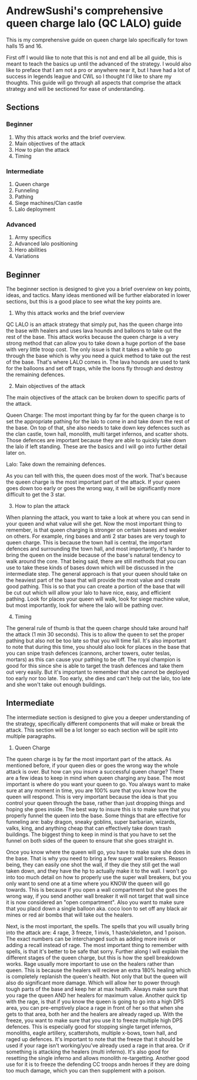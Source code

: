 # AndrewSushi's comprehensive queen charge lalo (QC LALO) guide

This is my comprehensive guide on queen charge lalo specifically for town halls 15 and 16. 

First off I would like to note that this is not and end all be all guide, this is meant to teach the basics up until the advanced of the strategy. I would also like to preface that I am not a pro or anywhere near it, but I have had a lot of success in legends league and CWL so I thought I'd like to share my thoughts. This guide will go through all aspects that comprise the attack strategy and will be sectioned for ease of understanding.

## Sections

### Beginner
1. Why this attack works and the brief overview. 
2. Main objectives of the attack
3. How to plan the attack
4. Timing

### Intermediate
1. Queen charge
2. Funneling
3. Pathing
4. Siege machines/Clan castle
5. Lalo deployment

### Advanced
1. Army specifics
2. Advanced lalo positioning
3. Hero abilities
4. Variations

## Beginner

The beginner section is designed to give you a brief overview on key points, ideas, and tactics. Many ideas mentioned will be further elaborated in lower sections, but this is a good place to see what the key points are.

1. Why this attack works and the brief overview

QC LALO is an attack strategy that simply put, has the queen charge into the base with healers and uses lava hounds and balloons to take out the rest of the base. This attack works because the queen charge is a very strong method that can allow you to take down a huge portion of the base with very little troop cost. The only issue is that it takes a while to go through the base which is why you need a quick method to take out the rest of the base. That's where LALO comes in. The lava hounds are used to tank for the balloons and set off traps, while the loons fly through and destroy the remaining defences. 

2. Main objectives of the attack

The main objectives of the attack can be broken down to specific parts of the attack. 

Queen Charge:
The most important thing by far for the queen charge is to set the appropriate pathing for the lalo to come in and take down the rest of the base. On top of that, she also needs to take down key defences such as the clan castle, town hall, monolith, multi target infernos, and scatter shots. Those defences are important because they are able to quickly take down the lalo if left standing. These are the basics and I will go into further detail later on. 

Lalo:
Take down the remaining defences. 

As you can tell with this, the queen does most of the work. That's because the queen charge is the most important part of the attack. If your queen goes down too early or goes the wrong way, it will be significantly more difficult to get the 3 star.

3. How to plan the attack

When planning the attack, you want to take a look at where you can send in your queen and what value will she get. Now the most important thing to remember, is that queen charging is stronger on certain bases and weaker on others. For example, ring bases and anti 2 star bases are very tough to queen charge. This is because the town hall is central, the important defences and surrounding the town hall, and most importantly, it's harder to bring the queen on the inside because of the base's natural tendency to walk around the core. That being said, there are still methods that you can use to take these kinds of bases down which will be discussed in the intermediate step. The general approach is that your queen should take on the heaviest part of the base that will provide the most value and create good pathing. This is so that you can create a portion of the base that will be cut out which will allow your lalo to have nice, easy, and efficient pathing. Look for places your queen will walk, look for siege machine value, but most importantly, look for where the lalo will be pathing over.

4. Timing

The general rule of thumb is that the queen charge should take around half the attack (1 min 30 seconds). This is to allow the queen to set the proper pathing but also not be too late so that you will time fail. It's also important to note that during this time, you should also look for places in the base that you can snipe trash defences (cannons, archer towers, outer teslas, mortars) as this can cause your pathing to be off. The royal champion is good for this since she is able to target the trash defences and take them out very easily. But it's important to remember that she cannot be deployed too early nor too late. Too early, she dies and can't help out the lalo, too late and she won't take out enough buildings. 

## Intermediate

The intermediate section is designed to give you a deeper understanding of the strategy, specifically different components that will make or break the attack. This section will be a lot longer so each section will be split into multiple paragraphs. 

1. Queen Charge

The queen charge is by far the most important part of the attack. As mentioned before, if your queen dies or goes the wrong way the whole attack is over. But how can you insure a successful queen charge? There are a few ideas to keep in mind when queen charging any base. The most important is where do you want your queen to go. You always want to make sure at any moment in time, you are 100% sure that you know how the queen will respond. This is very important because the idea is that you control your queen through the base, rather than just dropping things and hoping she goes inside. The best way to insure this is to make sure that you properly funnel the queen into the base. Some things that are effective for funneling are: baby dragon, sneaky goblins, super barbarian, wizards, valks, king, and anything cheap that can effectively take down trash buildings. The biggest thing to keep in mind is that you have to set the funnel on both sides of the queen to ensure that she goes straight in.

Once you know where the queen will go, you have to make sure she does in the base. That is why you need to bring a few super wall breakers. Reason being, they can easily one shot the wall, if they die they still get the wall taken down, and they have the hp to actually make it to the wall. I won't go into too much detail on how to properly use the super wall breakers, but you only want to send one at a time where you KNOW the queen will go towards. This is because if you open a wall compartment but she goes the wrong way, if you send another wall breaker it will not target that wall since it is now considered an "open compartment". Also you want to make sure that you placd down a single balloon aka. coco loon to set off any black air mines or red air bombs that will take out the healers.

Next, is the most important, the spells. The spells that you will usually bring into the attack are: 4 rage, 3 freeze, 1 invis, 1 haste/skeleton, and 1 poison. The exact numbers can be interchanged such as adding more invis or adding a recall instead of rage. The most important thing to remember with spells, is that it's better to be safe that sorry. Further along I will explain the different stages of the queen charge, but this is how the spell breakdown works. Rage usually more important to use on the healers rather than queen. This is because the healers will recieve an extra 180% healing which is completely replanish the queen's health. Not only that but the queen will also do significant more damage. Which will allow her to power through tough parts of the base and keep her at max health. Always make sure that you rage the queen AND her healers for maximum value. Another quick tip with the rage, is that if you know the queen is going to go into a high DPS area, you can pre-emptively place a rage in front of her so that when she gets to that area, both her and the healers are already raged up. With the freeze, you want to make sure that you use it to freeze multiple high DPS defences. This is especially good for stopping single target infernos, monoliths, eagle artillery, scattershots, multiple x-bows, town hall, and raged up defences. It's important to note that the freeze that it should be used if your rage isn't working/you've already used a rage in that area. Or if something is attacking the healers (multi inferno). It's also good for resetting the single inferno and allows monolith re-targetting. Another good use for it is to freeze the defending CC troops andn heroes if they are doing too much damage, which you can then supplement with a poison. 